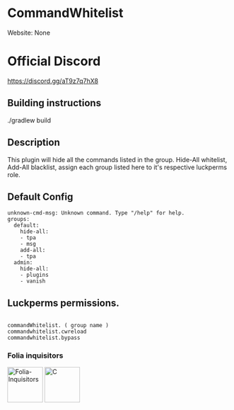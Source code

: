 # CommandWhitelist

Website: None

# Official Discord 

https://discord.gg/aT9z7q7hX8

## Building instructions

./gradlew build
 
## Description

This plugin will hide all the commands listed in the group. Hide-All whitelist, Add-All blacklist, assign each group listed here to it's respective luckperms role.


## Default Config

```
unknown-cmd-msg: Unknown command. Type "/help" for help.
groups:
  default:
    hide-all:
    - tpa
    - msg
    add-all:
    - tpa
  admin:
    hide-all:
    - plugins
    - vanish

```

## Luckperms permissions.

```

commandWhitelist. ( group name )
commandwhitelist.cwreload
commandwhitelist.bypass

```
### Folia inquisitors

[<img src="https://github.com/Folia-Inquisitors.png" width=80 alt="Folia-Inquisitors">](https://github.com/orgs/Folia-Inquisitors/repositories)
[<img src="https://github.com/leon0017.png" width=80 alt="C">](https://github.com/leon0017
)
